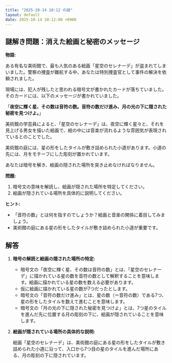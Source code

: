 ```yaml
---
title: "2025-10-14 10:12 の謎"
layout: default
date: 2025-10-14 10:12:00 +0900
---
```

## 謎解き問題：消えた絵画と秘密のメッセージ

**物語:**

ある有名な美術館で、最も人気のある絵画「星空のセレナーデ」が盗まれてしまいました。警察の捜査が難航する中、あなたは特別捜査官として事件の解決を依頼されました。

現場には、犯人が残したと思われる暗号文が書かれたカードが落ちていました。そのカードには、以下のメッセージが書かれていました。

「**夜空に輝く星、その数は音符の数。音符の数だけ進み、月の光の下に隠された秘密を見つけよ。**」

美術館の学芸員によると、「星空のセレナーデ」は、夜空に輝く星々と、それを見上げる男女を描いた絵画で、絵の中には音楽が流れるような雰囲気が表現されているとのことでした。

美術館の庭には、星の形をしたタイルが敷き詰められた小道があります。小道の先には、月をモチーフにした彫刻が置かれています。

あなたは暗号を解き、絵画の隠された場所を突き止めなければなりません。

**問題:**

1. 暗号文の意味を解読し、絵画が隠された場所を特定してください。
2. 絵画が隠されている場所を具体的に説明してください。

**ヒント:**

*   「音符の数」とは何を指すのでしょうか？絵画と音楽の関係に着目してみましょう。
*   美術館の庭にある星の形をしたタイルが敷き詰められた小道が重要です。

## 解答

1.  **暗号の解読と絵画の隠された場所の特定:**

    *   暗号文の「夜空に輝く星、その数は音符の数」とは、「星空のセレナーデ」に描かれている星の数を音符の数として解釈することを意味します。絵画に描かれている星の数を数える必要があります。
    *   仮に絵画に描かれている星の数が7つだったとします。
    *   暗号文の「音符の数だけ進み」とは、星の数（＝音符の数）である7つ、星の形をしたタイルを数えて進むことを意味します。
    *   暗号文の「月の光の下に隠された秘密を見つけよ」とは、7つ星のタイルを進んだ先に位置する月の彫刻の下に、絵画が隠されていることを意味します。

2.  **絵画が隠されている場所の具体的な説明:**

    絵画「星空のセレナーデ」は、美術館の庭にある星の形をしたタイルが敷き詰められた小道に沿って、入口から7つ目の星のタイルを進んだ場所にある、月の彫刻の下に隠されています。
